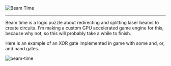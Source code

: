 <img src="https://github.com/user-attachments/assets/2c3ef6b8-2561-4b2c-b0a3-5ea014868ae9" alt="Beam Time" align="center" />

---

Beam time is a logic puzzle about redirecting and splitting laser beams to create circuits.
I'm making a custom GPU accelerated game engine for this, because why not, so this will probably take a while to finish.

Here is an example of an XOR gate implemented in game with some and, or, and nand gates.

![beam-time](https://github.com/user-attachments/assets/048c6ee1-29c8-436c-85b8-eac9329639c2)
